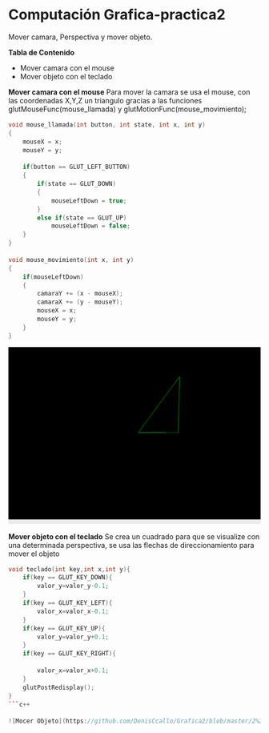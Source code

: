 # Computación Grafica-practica2
Mover camara, Perspectiva y mover objeto.


**Tabla de Contenido**
- Mover camara con el mouse
- Mover objeto con el teclado



**Mover camara con el mouse**
Para mover la camara se usa el mouse, con las coordenadas X,Y,Z un triangulo gracias a las funciones   glutMouseFunc(mouse_llamada) y 
  glutMotionFunc(mouse_movimiento);


```c++
void mouse_llamada(int button, int state, int x, int y)
{
    mouseX = x;
    mouseY = y;

    if(button == GLUT_LEFT_BUTTON)
    {
        if(state == GLUT_DOWN)
        {
            mouseLeftDown = true;
        }
        else if(state == GLUT_UP)
            mouseLeftDown = false;
    }
}

void mouse_movimiento(int x, int y)
{
    if(mouseLeftDown)
    {
        camaraY += (x - mouseX);
        camaraX += (y - mouseY);
        mouseX = x;
        mouseY = y;
    }
}
```

![Mover camara](https://github.com/DenisCcallo/Grafica2/blob/master/2%20imagenes/camaramouse.gif "Mover camara")


**Mover objeto con el teclado**
Se crea un cuadrado para que se visualize con una determinada perspectiva, se usa las flechas de direccionamiento para mover el objeto

```c++
void teclado(int key,int x,int y){
    if(key == GLUT_KEY_DOWN){
        valor_y=valor_y-0.1;
    }
    if(key == GLUT_KEY_LEFT){
        valor_x=valor_x-0.1;
    }
    if(key == GLUT_KEY_UP){
        valor_y=valor_y+0.1;
    }
    if(key == GLUT_KEY_RIGHT){

        valor_x=valor_x+0.1;
    }
    glutPostRedisplay();
}
```c++

![Mocer Objeto](https://github.com/DenisCcallo/Grafica2/blob/master/2%20imagenes/moveobjteclado.gif "Mover objeto")
